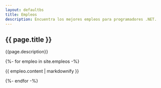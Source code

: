 ```yaml
---
layout: defaultbs
title: Empleos
description: Encuentra los mejores empleos para programadores .NET. 
---
```


<div class="breadcrumbs">
    <div class="container">
        <h2>{{ page.title }}</h2>
        <p>{{page.description}} </p>
    </div>
</div>

<section id="courses" class="courses">
    <div class="container">
        <div class="row">
        {%- for empleo in site.empleos -%}
        <p>{{ empleo.content | markdownify }}</p>
        {%- endfor -%}
        </div>
    </div>
</section>